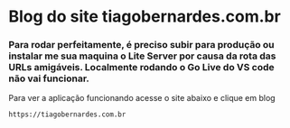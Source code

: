 # Blog do site tiagobernardes.com.br
### Para rodar perfeitamente, é preciso subir para produção ou instalar me sua maquina o Lite Server por causa da rota das URLs amigáveis.  Localmente rodando o Go Live do VS code não vai funcionar.  
Para ver a aplicação funcionando acesse o site abaixo e clique em blog  
````
https://tiagobernardes.com.br
````
